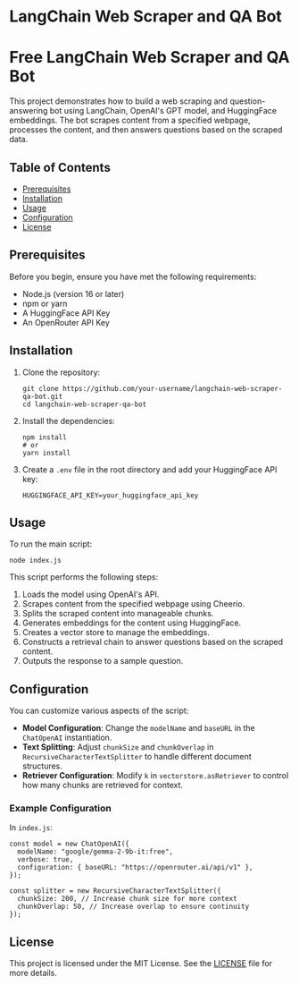 # LangChain Web Scraper and QA Bot

# Free LangChain Web Scraper and QA Bot

This project demonstrates how to build a web scraping and question-answering bot using LangChain, OpenAI's GPT model, and HuggingFace embeddings. The bot scrapes content from a specified webpage, processes the content, and then answers questions based on the scraped data.

## Table of Contents

- [Prerequisites](#prerequisites)
- [Installation](#installation)
- [Usage](#usage)
- [Configuration](#configuration)
- [License](#license)

## Prerequisites

Before you begin, ensure you have met the following requirements:

- Node.js (version 16 or later)
- npm or yarn
- A HuggingFace API Key
- An OpenRouter API Key

## Installation

1. Clone the repository:
    
    ```
    git clone https://github.com/your-username/langchain-web-scraper-qa-bot.git
    cd langchain-web-scraper-qa-bot
    
    ```
    
2. Install the dependencies:
    
    ```
    npm install
    # or
    yarn install
    
    ```
    
3. Create a `.env` file in the root directory and add your HuggingFace API key:
    
    ```
    HUGGINGFACE_API_KEY=your_huggingface_api_key
    
    ```
    

## Usage

To run the main script:

```
node index.js

```

This script performs the following steps:

1. Loads the model using OpenAI's API.
2. Scrapes content from the specified webpage using Cheerio.
3. Splits the scraped content into manageable chunks.
4. Generates embeddings for the content using HuggingFace.
5. Creates a vector store to manage the embeddings.
6. Constructs a retrieval chain to answer questions based on the scraped content.
7. Outputs the response to a sample question.

## Configuration

You can customize various aspects of the script:

- **Model Configuration**: Change the `modelName` and `baseURL` in the `ChatOpenAI` instantiation.
- **Text Splitting**: Adjust `chunkSize` and `chunkOverlap` in `RecursiveCharacterTextSplitter` to handle different document structures.
- **Retriever Configuration**: Modify `k` in `vectorstore.asRetriever` to control how many chunks are retrieved for context.

### Example Configuration

In `index.js`:

```
const model = new ChatOpenAI({
  modelName: "google/gemma-2-9b-it:free",
  verbose: true,
  configuration: { baseURL: "https://openrouter.ai/api/v1" },
});

const splitter = new RecursiveCharacterTextSplitter({
  chunkSize: 200, // Increase chunk size for more context
  chunkOverlap: 50, // Increase overlap to ensure continuity
});

```

## License

This project is licensed under the MIT License. See the [LICENSE](LICENSE.md) file for more details.
